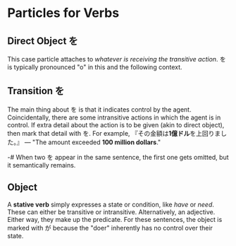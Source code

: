 # Particles for Verbs

## Direct Object を
This case particle attaches to *whatever is receiving the transitive action*. を is typically pronounced "o" in this and the following context.

## Transition を
The main thing about を is that it indicates control by the agent. Coincidentally, there are some intransitive actions in which the agent is in control. If extra detail about the action is to be given (akin to direct object), then mark that detail with を. For example, 『その金額は**1億ドル**を上回りました。』 — "The amount exceeded **100 million dollars**." 

-# When two を appear in the same sentence, the first one gets omitted, but it semantically remains.

[TODO: new]: #
[agent is the thing with something to express; object is what is expressed]: #
## Object
A **stative verb** simply expresses a state or condition, like *have* or *need*. These can either be transitive or intransitive. Alternatively, an adjective. Either way, they make up the predicate. For these sentences, the object is marked with が because the "doer" inherently has no control over their state. 